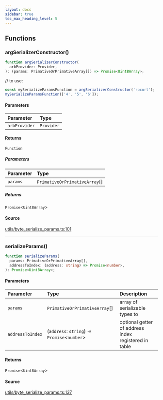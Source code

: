 ```yaml
---
layout: docs
sidebar: true
toc_max_heading_level: 5
---
```


## Functions

### argSerializerConstructor()

```ts
function argSerializerConstructor(
  arbProvider: Provider,
): (params: PrimativeOrPrimativeArray[]) => Promise<Uint8Array>;
```

// to use:

```js
const mySerializeParamsFunction = argSerializerConstructor('rpcurl');
mySerializeParamsFunction(['4', '5', '6']);
```

#### Parameters

| Parameter     | Type       |
| :------------ | :--------- |
| `arbProvider` | `Provider` |

#### Returns

`Function`

##### Parameters

| Parameter | Type                          |
| :-------- | :---------------------------- |
| `params`  | `PrimativeOrPrimativeArray`[] |

##### Returns

`Promise`\<`Uint8Array`\>

#### Source

[utils/byte_serialize_params.ts:101](https://github.com/OffchainLabs/arbitrum-sdk/blob/d89535657484f4768d4009e0aecb95a7d5cbb9f5/src/lib/utils/byte_serialize_params.ts#L101)

---

### serializeParams()

```ts
function serializeParams(
  params: PrimativeOrPrimativeArray[],
  addressToIndex: (address: string) => Promise<number>,
): Promise<Uint8Array>;
```

#### Parameters

| Parameter        | Type                                           | Description                                          |
| :--------------- | :--------------------------------------------- | :--------------------------------------------------- |
| `params`         | `PrimativeOrPrimativeArray`[]                  | array of serializable types to                       |
| `addressToIndex` | (`address`: `string`) => `Promise`\<`number`\> | optional getter of address index registered in table |

#### Returns

`Promise`\<`Uint8Array`\>

#### Source

[utils/byte_serialize_params.ts:137](https://github.com/OffchainLabs/arbitrum-sdk/blob/d89535657484f4768d4009e0aecb95a7d5cbb9f5/src/lib/utils/byte_serialize_params.ts#L137)
